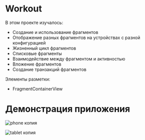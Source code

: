 # Workout
В этом проекте изучалось:
- Создание и использование фрагментов
- Отображение разных фрагментов на устройствах с разной конфигурацией
- Жизненный цикл фрагментов
- Списковые фрагменты
- Взаимодействие между фрагментом и активностью
- Вложение фрагментов
- Создание транзакций фрагментов

Элементы разметки:
- FragmentContainerView

# Демонстрация приложения
![phone копия](https://github.com/Aleksei-L/Workout/assets/35473340/0e65ae47-ef6f-4259-83ac-19716836682f)

![tablet копия](https://github.com/Aleksei-L/Workout/assets/35473340/bae0408c-88bd-4e33-b5af-e662db364509)
